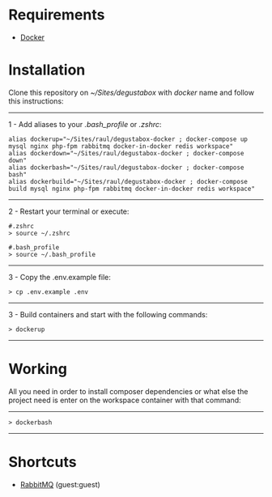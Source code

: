 # Requirements

- [Docker](https://www.docker.com/products/docker-desktop)

# Installation

Clone this repository on _~/Sites/degustabox_ with _docker_ name and follow this instructions:

---

1 - Add aliases to your _.bash_profile_ or _.zshrc_:

```shell
alias dockerup="~/Sites/raul/degustabox-docker ; docker-compose up mysql nginx php-fpm rabbitmq docker-in-docker redis workspace"
alias dockerdown="~/Sites/raul/degustabox-docker ; docker-compose down"
alias dockerbash="~/Sites/raul/degustabox-docker ; docker-compose bash"
alias dockerbuild="~/Sites/raul/degustabox-docker ; docker-compose build mysql nginx php-fpm rabbitmq docker-in-docker redis workspace"
```

---

2 - Restart your terminal or execute:

```shell
#.zshrc
> source ~/.zshrc

#.bash_profile
> source ~/.bash_profile
```

---

3 - Copy the .env.example file:
```shell
> cp .env.example .env
```

---

3 - Build containers and start with the following commands:

```shell
> dockerup
```

---

# Working

All you need in order to install composer dependencies or what else the project need is enter on the workspace container with that command:

---

```shell
> dockerbash
```

---

# Shortcuts

- [RabbitMQ](http://localhost:15672) (guest:guest)

